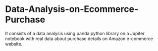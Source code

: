 # Data-Analysis-on-Ecommerce-Purchase
It consists of a data analysis using panda python library on a Jupiter notebook with real data about purchase details on Amazon e-commerce website.
